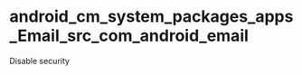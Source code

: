 android_cm_system_packages_apps_Email_src_com_android_email
===========================================================

Disable security